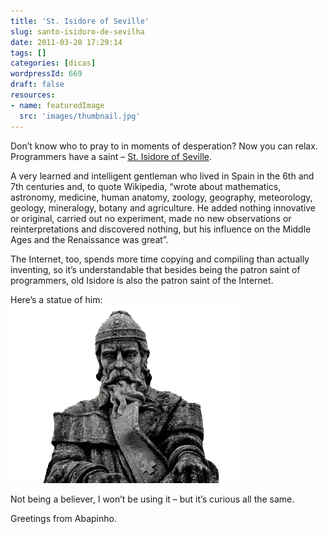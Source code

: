 ```yaml
---
title: 'St. Isidore of Seville'
slug: santo-isidoro-de-sevilha
date: 2011-03-20 17:29:14
tags: []
categories: [dicas]
wordpressId: 669
draft: false
resources:
- name: featuredImage
  src: 'images/thumbnail.jpg'
---
```

Don’t know who to pray to in moments of desperation? Now you can relax. Programmers have a saint – [St. Isidore of Seville][1].

A very learned and intelligent gentleman who lived in Spain in the 6th and 7th centuries and, to quote Wikipedia, “wrote about mathematics, astronomy, medicine, human anatomy, zoology, geography, meteorology, geology, mineralogy, botany and agriculture. He added nothing innovative or original, carried out no experiment, made no new observations or reinterpretations and discovered nothing, but his influence on the Middle Ages and the Renaissance was great”.

The Internet, too, spends more time copying and compiling than actually inventing, so it’s understandable that besides being the patron saint of programmers, old Isidore is also the patron saint of the Internet.

Here’s a statue of him:
![image][2]

Not being a believer, I won’t be using it – but it’s curious all the same.

Greetings from Abapinho.

   [1]: http://pt.wikipedia.org/wiki/Isidoro_de_Sevilha
   [2]: images/santo_isidoro2.png (St. Isidore)
